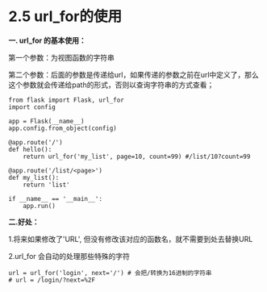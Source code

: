 # 2.5 url\_for的使用

**一. url\_for 的基本使用：**

第一个参数：为视图函数的字符串

第二个参数：后面的参数是传递给url，如果传递的参数之前在url中定义了，那么这个参数就会传递给path的形式，否则以查询字符串的方式查看；

```text
from flask import Flask, url_for
import config

app = Flask(__name__)
app.config.from_object(config)

@app.route('/')
def hello():
    return url_for('my_list', page=10, count=99) #/list/10?count=99

@app.route('/list/<page>')
def my_list():
    return 'list'

if __name__ == '__main__':
    app.run()
```

**二.好处：**

1.将来如果修改了'URL', 但没有修改该对应的函数名，就不需要到处去替换URL

2.url\_for 会自动的处理那些特殊的字符

```text
url = url_for('login', next='/') # 会把/转换为16进制的字符串
# url = /login/?next=%2F
```



